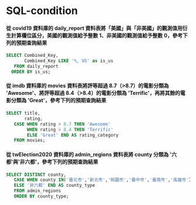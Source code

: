 # SQL-condition
#### 從 covid19 資料庫的 daily_report 資料表將「美國」與「非美國」的觀測值用衍生計算欄位區分，美國的觀測值給予整數 1、非美國的觀測值給予整數 0，參考下列的預期查詢結果

```sql
SELECT Combined_Key,
       Combined_Key LIKE '%, US' as is_us
   FROM daily_report
  ORDER BY is_us;
```

#### 從 imdb 資料庫的 movies 資料表將評等超過 8.7（>8.7）的電影分類為 'Awesome'、將評等超過 8.4（>8.4）的電影分類為 'Terrific'，再將其餘的電影分類為 'Great'，參考下列的預期查詢結果

```sql
SELECT title,
       rating,
   CASE WHEN rating > 8.7 THEN 'Awesome'
        WHEN rating > 8.4 THEN 'Terrific'
        ELSE 'Great' END AS rating_category
   FROM movies;
```

####   從 twElection2020 資料庫的 admin_regions 資料表將 county 分類為 '六都'與'非六都'，參考下列的預期查詢結果

```sql
SELECT DISTINCT county,
   CASE WHEN county IN('臺北市','新北市','桃園市','臺中市','臺南市','高雄市') THEN '六都'
   ELSE '非六都' END AS county_type
   FROM admin_regions
   ORDER BY county_type;
```
